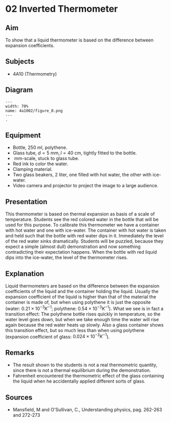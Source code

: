 # 02 Inverted Thermometer 
  
## Aim   
 To show that a liquid thermometer is based on the difference between expansion coefficients.    
  
## Subjects   
* 4A10 (Thermometry)   

## Diagram
   
```{figure} figures/figure_0.png  
---  
width: 70%  
name: 4a1002/figure_0.png  
---  
. 
```

## Equipment
 *  Bottle, $250\mathrm{~ml}$, polythene. 
 *  Glass tube, $d=5\mathrm{~mm}, l=40\mathrm{~cm}$, tightly fitted to the bottle. 
 *  $\mathrm{~mm}$-scale, stuck to glass tube. 
 *  Red ink to color the water. 
 *  Clamping material. 
 *  Two glass beakers, 2 liter, one filled with hot water, the other with ice-water. 
 *  Video camera and projector to project the image to a large audience.
      
  
## Presentation   
 This thermometer is based on thermal expansion as basis of a scale of temperature. Students see the red colored water in the bottle that will be used for this purpose. To calibrate this thermometer we have a container with hot water and one with ice-water. The container with hot water is taken and held such that the bottle with red water dips in it. Immediately the level of the red water sinks dramatically. Students will be puzzled, because they expect a simple (almost dull) demonstration and now something contradicting their expectation happens. When the bottle with red liquid dips into the ice-water, the level of the thermometer rises.    
  
## Explanation   
 Liquid thermometers are based on the difference between the expansion coefficients of the liquid and the container holding the liquid. Usually the expansion coefficient of the liquid is higher than that of the material the container is made of, but when using polythene it is just the opposite (water: $0.21\times 10^{-3}K^{-1}$; polythene: $0.54\times 10^{-3}K^{-1}$). What we see is in fact a transition effect: The polythene bottle rises quickly in temperature, so the water level goes down, but when we take enough time the water will rise again because the red water heats up slowly. Also a glass container shows this transition effect, but so much less than when using polythene (expansion coefficient of glass: $0.024\times 10^{-3}K^{-1}$).    
  
## Remarks
 *  The result shown to the students is not a real thermometric quantity, since there is not a thermal equilibrium during the demonstration. 
 *  Fahrenheit encountered the thermometric effect of the glass containing the liquid when he accidentally applied different sorts of glass.
   
  
## Sources
 *  Mansfield, M and O'Sullivan, C., Understanding physics, pag. 262-263 and 272-273
  